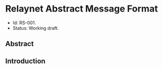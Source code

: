 # Relaynet Abstract Message Format

- Id: RS-001.
- Status: Working draft.

## Abstract

## Introduction
